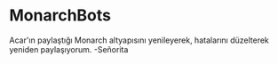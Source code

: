 # MonarchBots

Acar'ın paylaştığı Monarch altyapısını yenileyerek, hatalarını düzelterek yeniden paylaşıyorum. -Señorita